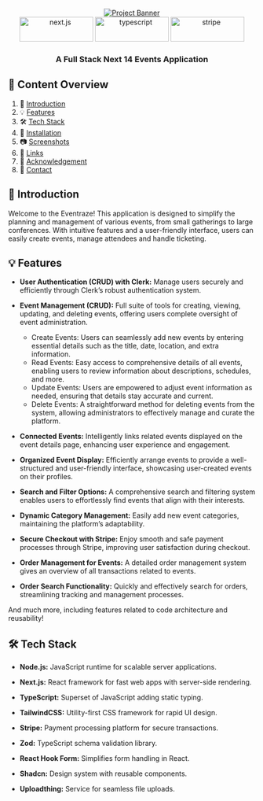 <div align="center">
  <br />
    <a href="" target="_blank">
      <img src="https://github.com/user-attachments/assets/c55e8ee0-9c50-4b19-926d-7656c4cae173" alt="Project Banner">
    </a>
  <br />
  <div>
    <img width=150 height=50 src="https://github.com/user-attachments/assets/6e205f56-920c-40ac-a43d-8257d5b0e958" alt="next.js" />
    <img width=150 height=50 src="https://github.com/user-attachments/assets/649459ca-6d77-4a0b-b844-efba12c0e00d" alt="typescript" />
    <img width=150 height=50 src="https://github.com/user-attachments/assets/6737e50e-f5e7-493a-857c-fda2d2a0186a" alt="stripe" />
  </div>
  <h3 align="center">A Full Stack Next 14 Events Application</h3>
</div>


## 📝 <a name="table"> Content Overview </a>

1. 📢 [Introduction](#introduction)
2. 💡 [Features](#features)
3. 🛠️ [Tech Stack](#tech-stack)
4. 🚀 [Installation](#installation)
5. 📷 [Screenshots](#screenshots)
6. 🔗 [Links](#links)
7. 📣 [Acknowledgement](#acknowledgement)
8. 📌 [Contact](#contact)

## <a name="introduction">📢 Introduction</a>

Welcome to the Eventraze! This application is designed to simplify the planning and management of various events, from small 
gatherings to large conferences. With intuitive features and a user-friendly interface, users can easily create events, manage attendees and handle ticketing.

## <a name="features">💡 Features</a>
-  **User Authentication (CRUD) with Clerk:** Manage users securely and efficiently through Clerk’s robust authentication system.

- **Event Management (CRUD):** Full suite of tools for creating, viewing, updating, and deleting events, offering users complete oversight of event administration.

  - Create Events: Users can seamlessly add new events by entering essential details such as the title, date, location, and extra information.
  - Read Events: Easy access to comprehensive details of all events, enabling users to review information about descriptions, schedules, and more.
  - Update Events: Users are empowered to adjust event information as needed, ensuring that details stay accurate and current.
  - Delete Events: A straightforward method for deleting events from the system, allowing administrators to effectively manage and curate the platform.
    
- **Connected Events:** Intelligently links related events displayed on the event details page, enhancing user experience and engagement.

- **Organized Event Display:** Efficiently arrange events to provide a well-structured and user-friendly interface, showcasing user-created events on their profiles.

- **Search and Filter Options:** A comprehensive search and filtering system enables users to effortlessly find events that align with their interests.

- **Dynamic Category Management:** Easily add new event categories, maintaining the platform’s adaptability.

- **Secure Checkout with Stripe:** Enjoy smooth and safe payment processes through Stripe, improving user satisfaction during checkout.

- **Order Management for Events:** A detailed order management system gives an overview of all transactions related to events.

- **Order Search Functionality:** Quickly and effectively search for orders, streamlining tracking and management processes.

And much more, including features related to code architecture and reusability!

## <a name="tech-stack">🛠️ Tech Stack</a>

- **Node.js:** JavaScript runtime for scalable server applications.

- **Next.js:** React framework for fast web apps with server-side rendering.

- **TypeScript:** Superset of JavaScript adding static typing.

- **TailwindCSS:**  Utility-first CSS framework for rapid UI design.

- **Stripe:** Payment processing platform for secure transactions.

- **Zod:** TypeScript schema validation library.

- **React Hook Form:** Simplifies form handling in React.

- **Shadcn:** Design system with reusable components.

- **Uploadthing:** Service for seamless file uploads.


